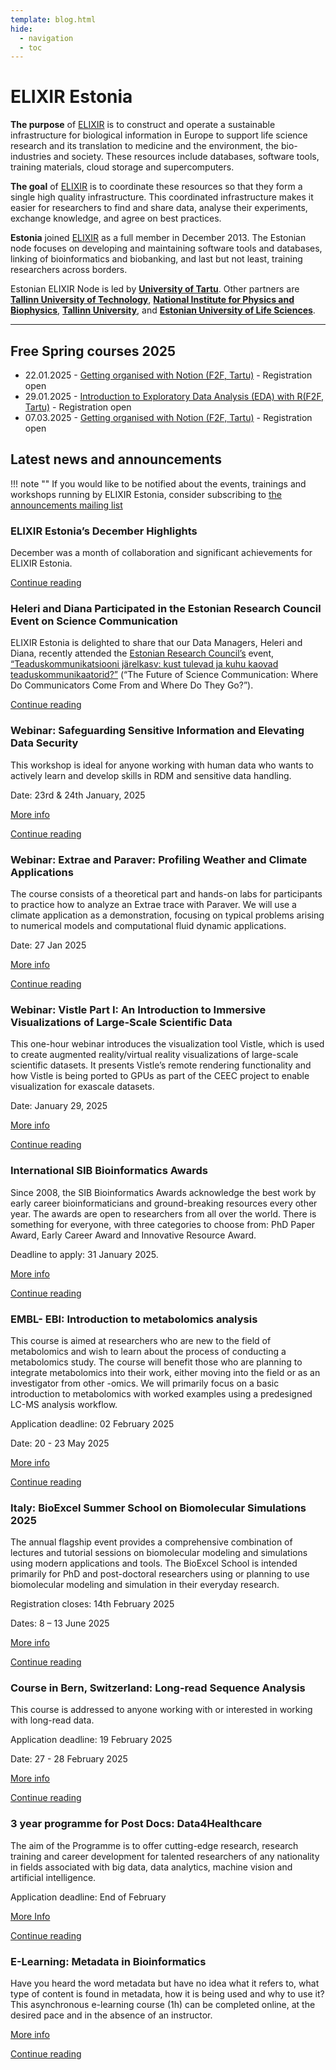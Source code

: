 ```yaml
---
template: blog.html
hide:
  - navigation
  - toc
---
```

# ELIXIR Estonia

**The purpose** of [ELIXIR](https://www.elixir-europe.org) is to construct and
operate a sustainable infrastructure for biological information in Europe to
support life science research and its translation to medicine and the
environment, the bio-industries and society. These resources include databases,
software tools, training materials, cloud storage and supercomputers.

**The goal** of [ELIXIR](https://www.elixir-europe.org) is to coordinate these
resources so that they form a single high quality infrastructure. This
coordinated infrastructure makes it easier for researchers to find and share
data, analyse their experiments, exchange knowledge, and agree on best
practices.

**Estonia** joined [ELIXIR](https://www.elixir-europe.org) as a full member in
December 2013. The Estonian node focuses on developing and maintaining software
tools and databases, linking of bioinformatics and biobanking, and last but not
least, training researchers across borders.

Estonian ELIXIR Node is led by **[University of Tartu](https://www.ut.ee/en)**.
Other partners are
**[Tallinn University of Technology](https://taltech.ee/en)**,
**[National Institute for Physics and Biophysics](https://kbfi.ee/?lang=en)**,
**[Tallinn University](https://www.tlu.ee/en)**, and
**[Estonian University of Life Sciences](https://www.emu.ee/en)**.

---
## Free Spring courses 2025

* 22.01.2025 - [Getting organised with Notion (F2F, Tartu)](news/posts/2025/Notion_22-01.md) - Registration open
* 29.01.2025 - [Introduction to Exploratory Data Analysis (EDA) with R(F2F, Tartu)](news/posts/2025/Exploratory_data_analysis.md) - Registration open
* 07.03.2025 - [Getting organised with Notion (F2F, Tartu)](news/posts/2025/Notion_07-03.md) - Registration open


<!---
comments

-->

## Latest news and announcements

!!! note ""
    If you would like to be notified about the events, trainings and workshops
    running by ELIXIR Estonia, consider subscribing to [the announcements mailing
    list](https://lists.ut.ee/wws/subscribe/elixir.news?previous_action=edit_list_request)


### ELIXIR Estonia’s December Highlights 

December was a month of collaboration and significant achievements for ELIXIR Estonia.

[Continue reading](news/posts/2025/December_2024_Highlights.md)

### Heleri and Diana Participated in the Estonian Research Council Event on Science Communication

ELIXIR Estonia is delighted to share that our Data Managers, Heleri and Diana, recently attended the [Estonian Research Council’s](https://etag.ee/) event, [“Teaduskommunikatsiooni järelkasv: kust tulevad ja kuhu kaovad teaduskommunikaatorid?”](https://etag.ee/tegevused/teaduskommunikatsioon/teaduskommunikatsiooni-konverentsid/teaduskommunikatsiooni-konverents-2024/) (“The Future of Science Communication: Where Do Communicators Come From and Where Do They Go?”).

[Continue reading](news/posts/2024/Sci-comm_Conference.md)

### Webinar: Safeguarding Sensitive Information and Elevating Data Security  

This workshop is ideal for anyone working with human data who wants to actively learn and develop skills in RDM and sensitive data handling.

Date: 23rd & 24th January, 2025

[More info](https://www.denbi.de/training-courses-2024/1826-mastering-research-data-management-for-human-data-safeguarding-sensitive-information-and-elevating-data-security)

[Continue reading](news/posts/2025/RDM_sensitive_info_denbi.md)

### Webinar: Extrae and Paraver: Profiling Weather and Climate Applications

The course consists of a theoretical part and hands-on labs for participants to practice how to analyze an Extrae trace with Paraver. We will use a climate application as a demonstration, focusing on typical problems arising to numerical models and computational fluid dynamic applications.

Date: 27 Jan 2025

[More info](https://events.vsc.ac.at/event/149/)

[Continue reading](news/posts/2025/Extrae_Paraver.md)

### Webinar: Vistle Part I: An Introduction to Immersive Visualizations of Large-Scale Scientific Data

This one-hour webinar introduces the visualization tool Vistle, which is used to create augmented reality/virtual reality visualizations of large-scale scientific datasets. It presents Vistle’s remote rendering functionality and how Vistle is being ported to GPUs as part of the CEEC project to enable visualization for exascale datasets.

Date: January 29, 2025

[More info](https://ceec-coe.eu/event/vistle-part-i-an-introduction-to-immersive-visualizations-of-large-scale-scientific-data/?utm_source=CSC+Customer+training+newsletter%2C+December+2024&utm_medium=newsletter&utm_campaign=)

[Continue reading](news/posts/2025/Vistle.md)

### International SIB Bioinformatics Awards

Since 2008, the SIB Bioinformatics Awards acknowledge the best work by early career bioinformaticians and ground-breaking resources every other year. The awards are open to researchers from all over the world. There is something for everyone, with three categories to choose from: PhD Paper Award, Early Career Award and Innovative Resource Award. 

Deadline to apply: 31 January 2025.

[More info](https://www.sib.swiss/bioinformatics-awards)

[Continue reading](news/posts/2025/SIB_Bioinformatics_award.md)

### EMBL- EBI: Introduction to metabolomics analysis

This course is aimed at researchers who are new to the field of metabolomics and wish to learn about the process of conducting a metabolomics study. The course will benefit those who are planning to integrate metabolomics into their work, either moving into the field or as an investigator from other -omics. We will primarily focus on a basic introduction to metabolomics with worked examples using a predesigned LC-MS analysis workflow.

Application deadline: 02 February 2025

Date: 20 - 23 May 2025

[More info](https://www.ebi.ac.uk/training/events/introduction-to-metabolomics-analysis-2025/?utm_source=ELIXIR&utm_medium=newsletter&utm_campaign=BOL25)

[Continue reading](news/posts/2025/metabolomics_analysis.md)

###  Italy: BioExcel Summer School on Biomolecular Simulations 2025

The annual flagship event provides a comprehensive combination of lectures and tutorial sessions on biomolecular modeling and simulations using modern applications and tools. The BioExcel School is intended primarily for PhD and post-doctoral researchers using or planning to use biomolecular modeling and simulation in their everyday research.

Registration closes: 14th February 2025

Dates: 8 – 13 June 2025

[More info](https://bioexcel.eu/events/summer-school-on-biomolecular-simulations-2025/)

[Continue reading](news/posts/2025/Bioexcel_summer_school.md)

### Course in Bern, Switzerland: Long-read Sequence Analysis

This course is addressed to anyone working with or interested in working with long-read data.

Application deadline: 19 February 2025

Date: 27 - 28 February 2025

[More info](https://www.sib.swiss/training/course/20250227_LONGR)

[Continue reading](news/posts/2025/long-read_sequence-analysis.md)

### 3 year programme for Post Docs: Data4Healthcare

The aim of the Programme is to offer cutting-edge research, research training and career development for talented researchers of any nationality in fields associated with big data, data analytics, machine vision and artificial intelligence. 

Application deadline: End of February

[More Info](https://www.oulu.fi/en/university/faculties-and-units/biocenter-oulu/data4healthcare) 

[Continue reading](news/posts/2025/Data4Healthcare.md)


### E-Learning: Metadata in Bioinformatics

Have you heard the word metadata but have no idea what it refers to, what type of content is found in metadata, how it is being used and why to use it? This asynchronous e-learning course (1h)  can be completed online, at the desired pace and in the absence of an instructor.

[More info](https://www.sib.swiss/training/course/2024_MDIBI)

[Continue reading](news/posts/2025/e-learning_metadata_bioinformatics.md)
